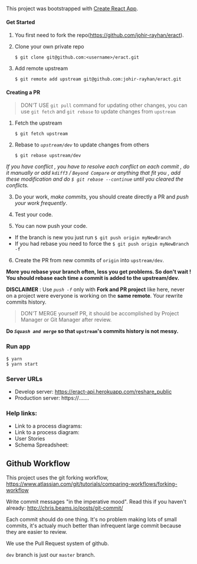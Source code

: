 This project was bootstrapped with [Create React App](https://github.com/facebookincubator/create-react-app).

#### Get Started

1. You first need to fork the repo(https://github.com/johir-rayhan/eract).
2. Clone your own private repo
    ```
    $ git clone git@github.com:<username>/eract.git
    ```

3. Add remote upstream
    ```
    $ git remote add upstream git@github.com:johir-rayhan/eract.git
    ```

#### Creating a PR

> DON'T USE `git pull` command for updating other changes, you can use `git fetch` and `git rebase` to update changes from `upstream`

1. Fetch the upstream 
    ```
    $ git fetch upstream
    ```
    
2. Rebase to *`upstream/dev`* to update changes from others
    ```
    $ git rebase upstream/dev
    ```
    
  *If you have conflict , you have to resolve each conflict on each commit , do it manually or add `kdiff3` / `Beyond Compare` or anything that fit you , add these modification and do `$ git rebase --continue` until you cleared the conflicts.*
  
3. Do your work, *make commits*, you should create directly a PR and *push your work frequently*.

4. Test your code.

5. You can now push your code.
  * If the branch is new you just run ```$ git push origin myNewBranch``` 
  * If you had rebase you need to force the ```$ git push origin myNewBranch -f```
  
6. Create the PR from new commits of `origin` into `upstream/dev`.



**More you rebase your branch often, less you get problems. So don't wait ! You should rebase each time a commit is added to the upstream/dev.**

**DISCLAIMER** : Use *`push -f`* only with **Fork and PR project** like here, never on a project were everyone is working on the **same remote**. Your rewrite commits history.

> DON'T MERGE yourself PR, it should be accomplished by Project Manager or Git Manager after review.

**Do *`Squash and merge`* so that `upstream`'s commits history is not messy.**


### Run app

```
$ yarn
$ yarn start
```

### Server URLs
- Develop server: https://eract-api.herokuapp.com/reshare_public
- Production server: https://.......


### Help links:
- Link to a process diagrams: 
- Link to a process diagram: 
- User Stories 
- Schema Spreadsheet: 


## Github Workflow

This project uses the git forking workflow, https://www.atlassian.com/git/tutorials/comparing-workflows/forking-workflow

Write commit messages "in the imperative mood". Read this if you haven't already: http://chris.beams.io/posts/git-commit/

Each commit should do one thing. It's no problem making lots of small commits, it's actualy much better than infrequent large commit because they are easier to review.

We use the Pull Request system of github.

`dev` branch is just our `master` branch.

```